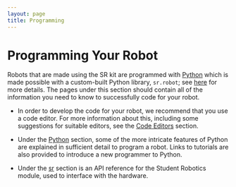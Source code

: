 ```yaml
---
layout: page
title: Programming
---
```


Programming Your Robot
======================

Robots that are made using the SR kit are programmed with [Python](/docs/programming/python/) which is made possible with a custom-built Python library, `sr.robot`; see [here](/docs/programming/sr/) for more details. The pages under this section should contain all of the information you need to know to successfully code for your robot.

* In order to develop the code for your robot, we recommend that you use a code
  editor. For more information about this, including some suggestions for
  suitable editors, see the [Code Editors](/docs/programming/editors/) section.

* Under the [Python](/docs/programming/python/) section, some of the more intricate features of Python are explained in sufficient detail to program a robot. Links to tutorials are also provided to introduce a new programmer to Python.

* Under the [sr](/docs/programming/sr/) section is an API reference for the Student Robotics module, used to interface with the hardware.
